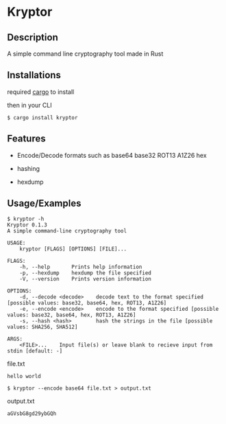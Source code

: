 
# Kryptor

## Description

A simple command line cryptography tool made in Rust




## Installations

required [cargo](https://www.rust-lang.org/tools/install) to install

then in your CLI
```
$ cargo install kryptor
```


## Features

- Encode/Decode formats such as base64 base32 ROT13 A1Z26 hex

- hashing

- hexdump


## Usage/Examples

```
$ kryptor -h       
Kryptor 0.1.3
A simple command-line cryptography tool

USAGE:
    kryptor [FLAGS] [OPTIONS] [FILE]...

FLAGS:
    -h, --help       Prints help information
    -p, --hexdump    hexdump the file specified
    -V, --version    Prints version information

OPTIONS:
    -d, --decode <decode>    decode text to the format specified [possible values: base32, base64, hex, ROT13, A1Z26]
    -e, --encode <encode>    encode to the format specified [possible values: base32, base64, hex, ROT13, A1Z26]
    -s, --hash <hash>        hash the strings in the file [possible values: SHA256, SHA512]

ARGS:
    <FILE>...    Input file(s) or leave blank to recieve input from stdin [default: -]
```

file.txt

`hello world`

```
$ kryptor --encode base64 file.txt > output.txt
```

output.txt

`aGVsbG8gd29ybGQh`
